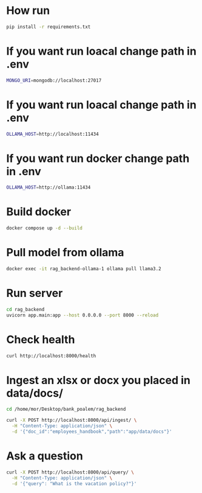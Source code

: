 # How run 
```sh 
pip install -r requirements.txt
```


# If you want run loacal change path in .env
```sh
MONGO_URI=mongodb://localhost:27017
```

# If you want run loacal change path in .env
```sh
OLLAMA_HOST=http://localhost:11434
```
# If you want run docker change path in .env
```sh
OLLAMA_HOST=http://ollama:11434
```



# Build docker 
```sh
docker compose up -d --build
```

# Pull model from ollama 
```sh
docker exec -it rag_backend-ollama-1 ollama pull llama3.2
```

# Run server 
```sh
cd rag_backend
uvicorn app.main:app --host 0.0.0.0 --port 8000 --reload
```

# Check health
```sh
curl http://localhost:8000/health
```


# Ingest an xlsx or docx you placed in data/docs/
```sh
cd /home/mor/Desktop/bank_poalem/rag_backend
```
```sh
curl -X POST http://localhost:8000/api/ingest/ \
  -H "Content-Type: application/json" \
  -d '{"doc_id":"employees_handbook","path":"app/data/docs"}'

```


# Ask a question
```sh
curl -X POST http://localhost:8000/api/query/ \
  -H "Content-Type: application/json" \
  -d '{"query": "What is the vacation policy?"}'


```